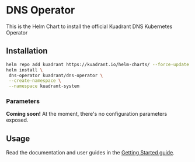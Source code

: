 # DNS Operator

This is the Helm Chart to install the official Kuadrant DNS Kubernetes Operator

## Installation

```sh
helm repo add kuadrant https://kuadrant.io/helm-charts/ --force-update
helm install \
 dns-operator kuadrant/dns-operator \
 --create-namespace \
 --namespace kuadrant-system
```

### Parameters

**Coming soon!** At the moment, there's no configuration parameters exposed.

## Usage

Read the documentation and user guides in the [Getting Started guide](https://github.com/Kuadrant/dns-operator/?tab=readme-ov-file#getting-started).
